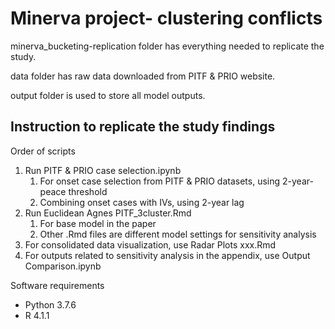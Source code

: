 # Minerva project- clustering conflicts

minerva_bucketing-replication folder has everything needed to replicate the study.

data folder has raw data downloaded from PITF & PRIO website.

output folder is used to store all model outputs.


## Instruction to replicate the study findings

Order of scripts
1. Run PITF & PRIO case selection.ipynb
    1. For onset case selection from PITF & PRIO datasets, using 2-year-peace threshold
    2. Combining onset cases with IVs, using 2-year lag
2. Run Euclidean Agnes PITF_3cluster.Rmd
    1. For base model in the paper
    2. Other .Rmd files are different model settings for sensitivity analysis
3. For consolidated data visualization, use Radar Plots xxx.Rmd
4. For outputs related to sensitivity analysis in the appendix, use Output Comparison.ipynb

Software requirements
- Python 3.7.6
- R 4.1.1
